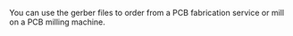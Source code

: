 You can use the gerber files to order from a PCB fabrication service or mill on a PCB milling machine.
